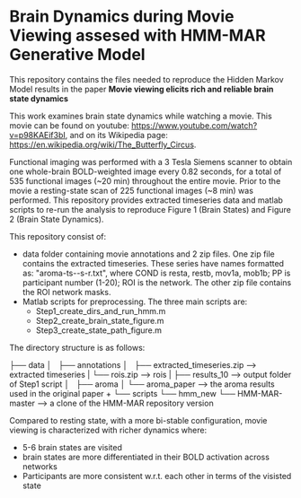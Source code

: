 # Brain Dynamics during Movie Viewing assesed with HMM-MAR Generative Model

This repository contains the files needed to reproduce the Hidden Markov Model results in the paper **Movie viewing elicits rich and reliable brain state dynamics**

This work examines brain state dynamics while watching a movie. This movie can be found on youtube: https://www.youtube.com/watch?v=p98KAEif3bI, and on its Wikipedia page: https://en.wikipedia.org/wiki/The_Butterfly_Circus. 

Functional imaging was performed with a 3 Tesla Siemens scanner to obtain one whole-brain BOLD-weighted image every 0.82 seconds, for a total of 535 functional images (~20 min) throughout the entire movie. Prior to the movie a resting-state scan of 225 functional images (~8 min) was performed. This repository provides extracted timeseries data and matlab scripts to re-run the analysis to reproduce Figure 1 (Brain States) and Figure 2 (Brain State Dynamics).

This repository consist of:
 - data folder containing movie annotations and 2 zip files. One zip file contains the extracted timeseries. These series have names formatted as: "aroma-ts-<COND>-s<PP>-r<ROI>.txt", where COND is resta, restb, mov1a, mob1b; PP is participant number (1-20); ROI is the network. The other zip file contains the ROI network masks.
 - Matlab scripts for preprocessing. The three main scripts are: 
   - Step1_create_dirs_and_run_hmm.m
   - Step2_create_brain_state_figure.m
   - Step3_create_state_path_figure.m


The directory structure is as follows:

├── data
│   ├── annotations
│   ├── extracted_timeseries.zip --> extracted timeseries
|   └── rois.zip --> rois
|
├── results_10 --> output folder of Step1 script
│   ├── aroma
│   └── aroma_paper --> the aroma results used in the original paper
+
└── scripts
    └── hmm_new
        └── HMM-MAR-master --> a clone of the HMM-MAR repository version 

 
 
Compared to resting state, with a more bi-stable configuration, movie viewing is characterized with richer dynamics where:
 - 5-6 brain states are visited
 - brain states are more differentiated in their BOLD activation across networks
 - Participants are more consistent w.r.t. each other in terms of the visisted state
